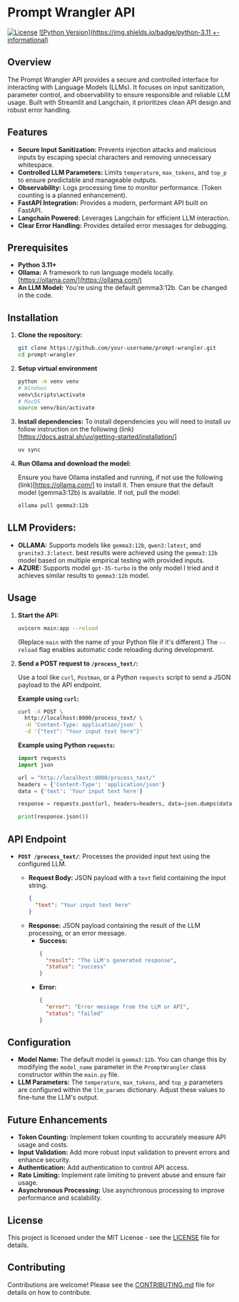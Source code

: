 # Prompt Wrangler API

[![License](https://img.shields.io/license/MIT/master)](https://github.com/your-username/prompt-wrangler/blob/master/LICENSE)
[![Python Version](https://img.shields.io/badge/python-3.11
+-informational)](https://www.python.org/)

## Overview

The Prompt Wrangler API provides a secure and controlled interface for interacting with Language Models (LLMs). It focuses on input sanitization, parameter control, and observability to ensure responsible and reliable LLM usage. Built with Streamlit and Langchain, it prioritizes clean API design and robust error handling.

## Features

*   **Secure Input Sanitization:**  Prevents injection attacks and malicious inputs by escaping special characters and removing unnecessary whitespace.
*   **Controlled LLM Parameters:** Limits `temperature`, `max_tokens`, and `top_p` to ensure predictable and manageable outputs.
*   **Observability:** Logs processing time to monitor performance.  (Token counting is a planned enhancement).
*   **FastAPI Integration:** Provides a modern, performant API built on FastAPI.
*   **Langchain Powered:** Leverages Langchain for efficient LLM interaction.
*   **Clear Error Handling:**  Provides detailed error messages for debugging.

## Prerequisites

*   **Python 3.11+**
*   **Ollama:** A framework to run language models locally.  [https://ollama.com/](https://ollama.com/)
*   **An LLM Model:** You're using the default gemma3:12b. Can be changed in the code.

## Installation

1.  **Clone the repository:**

    ```bash
    git clone https://github.com/your-username/prompt-wrangler.git
    cd prompt-wrangler
    ```
2. **Setup virtual environment**
    ```bash
    python -m venv venv
    # Windows
    venv\Scripts\activate
    # MacOS
    source venv/bin/activate
    ```
2.  **Install dependencies:**
    To install dependencies you will need to install uv follow instruction on the following (link)[https://docs.astral.sh/uv/getting-started/installation/]
    ```bash
    uv sync
    ```

3.  **Run Ollama and download the model:**

    Ensure you have Ollama installed and running, if not use the following (link)[https://ollama.com/] to install it.  Then ensure that the default model (gemma3:12b) is available. If not, pull the model:

    ```bash
    ollama pull gemma3:12b
    ```
## LLM Providers:

-   **OLLAMA:** Supports models like `gemma3:12b`, `qwen3:latest`, and `granite3.3:latest`. 
    best results were achieved using the `gemma3:12b` model based on multiple empirical testing with provided inputs.
-   **AZURE:** Supports model `gpt-35-turbo` is the only model I tried and it achieves similar results to `gemma3:12b` model. 





## Usage

1.  **Start the API:**

    ```bash
    uvicorn main:app --reload
    ```
    (Replace `main` with the name of your Python file if it's different.)  The `--reload` flag enables automatic code reloading during development.

2.  **Send a POST request to `/process_text/`:**

    Use a tool like `curl`, `Postman`, or a Python `requests` script to send a JSON payload to the API endpoint.

    **Example using `curl`:**

    ```bash
    curl -X POST \
      http://localhost:8000/process_text/ \
      -H 'Content-Type: application/json' \
      -d '{"text": "Your input text here"}'
    ```

    **Example using Python `requests`:**

    ```python
    import requests
    import json

    url = "http://localhost:8000/process_text/"
    headers = {'Content-Type': 'application/json'}
    data = {'text': 'Your input text here'}

    response = requests.post(url, headers=headers, data=json.dumps(data))

    print(response.json())
    ```

## API Endpoint

*   **`POST /process_text/`**: Processes the provided input text using the configured LLM.

    *   **Request Body:**  JSON payload with a `text` field containing the input string.
        ```json
        {
          "text": "Your input text here"
        }
        ```
    *   **Response:** JSON payload containing the result of the LLM processing, or an error message.
        *   **Success:**
            ```json
            {
              "result": "The LLM's generated response",
              "status": "success"
            }
            ```
        *   **Error:**
            ```json
            {
              "error": "Error message from the LLM or API",
              "status": "failed"
            }
            ```

## Configuration

*   **Model Name:**  The default model is `gemma3:12b`.  You can change this by modifying the `model_name` parameter in the `PromptWrangler` class constructor within the `main.py` file.
*   **LLM Parameters:** The `temperature`, `max_tokens`, and `top_p` parameters are configured within the `llm_params` dictionary.  Adjust these values to fine-tune the LLM's output.

## Future Enhancements

*   **Token Counting:** Implement token counting to accurately measure API usage and costs.
*   **Input Validation:** Add more robust input validation to prevent errors and enhance security.
*   **Authentication:**  Add authentication to control API access.
*   **Rate Limiting:**  Implement rate limiting to prevent abuse and ensure fair usage.
*   **Asynchronous Processing:**  Use asynchronous processing to improve performance and scalability.

## License

This project is licensed under the MIT License - see the [LICENSE](https://github.com/your-username/prompt-wrangler/blob/master/LICENSE) file for details.

## Contributing

Contributions are welcome! Please see the [CONTRIBUTING.md](https://github.com/your-username/prompt-wrangler/blob/master/CONTRIBUTING.md) file for details on how to contribute.